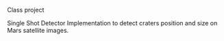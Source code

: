 Class project

Single Shot Detector Implementation to detect craters position and size on Mars satellite images.

